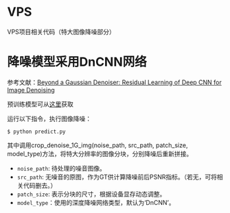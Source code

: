 # VPS
VPS项目相关代码（特大图像降噪部分）


# 降噪模型采用DnCNN网络
参考文献：[Beyond a Gaussian Denoiser: Residual Learning of Deep CNN for Image Denoising](https://arxiv.org/pdf/1608.03981v1.pdf)


预训练模型可从[这里](https://github.com/cjy97/DnCNN-PyTorch)获取



运行以下指令，执行图像降噪：

    $ python predict.py

其中调用crop_denoise_1G_img(noise_path, src_path, patch_size, model_type)方法，将特大分辨率的图像分块，分别降噪后重新拼接。

- `noise_path`: 待处理的噪音图像。
- `src_path`: 无噪音的原图，作为GT供计算降噪前后PSNR指标。（若无，可将相关代码删去。）
- `patch_size`: 表示分块的尺寸，根据设备显存动态调整。
- `model_type`：使用的深度降噪网络类型，默认为‘DnCNN’。
